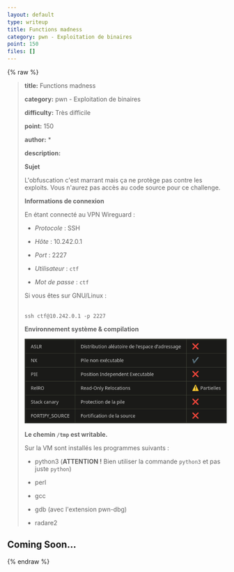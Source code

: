 ```yaml
---
layout: default
type: writeup
title: Functions madness
category: pwn - Exploitation de binaires
point: 150
files: []
---
```


{% raw %}
> **title:** Functions madness
>
> **category:** pwn - Exploitation de binaires
>
> **difficulty:** Très difficile
>
> **point:** 150
>
> **author:** *
>
> **description:**
>
> **Sujet**
>
> L'obfuscation c'est marrant mais ça ne protège pas contre les exploits. Vous n'aurez pas accès au code source pour ce challenge.
>
> **Informations de connexion**
>
> En étant connecté au VPN Wireguard :
>
> * *Protocole* : SSH
>
> * *Hôte* : 10.242.0.1
>
> * *Port* : 2227
>
> * *Utilisateur* : `ctf`
>
> * *Mot de passe* : `ctf`
>
> Si vous êtes sur GNU/Linux :
>
> ```
>
> ssh ctf@10.242.0.1 -p 2227
>
> ```
>
> **Environnement système & compilation**
>
> ![pwn_env.png](images/pwn_env.png)
>
> **Le chemin `/tmp` est writable.** 
>
> Sur la VM sont installés les programmes suivants :
>
> *  python3 (**ATTENTION !** Bien utiliser la commande `python3` et pas juste `python`)
>
> *  perl
>
> *  gcc
>
> *  gdb (avec l'extension pwn-dbg)
>
> *  radare2
>
> 

## Coming Soon...

{% endraw %}
